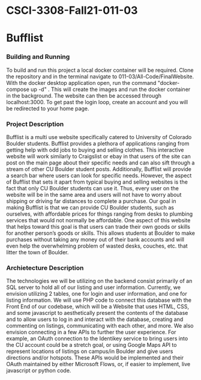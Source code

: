 # CSCI-3308-Fall21-011-03
# Bufflist

### Building and Running ###

  To build and run this project a local docker container will be required. Clone the repository and in the terminal navigate to 011-03/All-Code/FinalWebsite. With the docker desktop application open, run the command  "docker-compose up -d" . This will create the images and run the docker container in the background. The website can then be accessed through localhost:3000. To get past the login loop, create an account and you will be redirected to your home page.

### Project Description ###

  Bufflist is a multi use website specifically catered to University of Colorado Boulder students. Bufflist provides a plethora of applications ranging from getting help with odd jobs to buying and selling clothes. This interactive website will work similarly to Craigslist or ebay in that users of the site can post on the main page about their specific needs and can also sift through a stream of other CU Boulder student posts. Additionally, Bufflist will provide a search bar where users can look for specific needs. However, the aspect of Bufflist that sets it apart from typical buying and selling websites is the fact that only CU Boulder students can use it. Thus, every user on the website will be in the same area and users will not have to worry about shipping or driving far distances to complete a purchase. 
	Our goal in making Bufflist is that we can provide CU Boulder students, such as ourselves, with affordable prices for things ranging from desks to plumbing services that would not normally be affordable. One aspect of this website that helps toward this goal is that users can trade their own goods or skills for another person’s goods or skills. This allows students at Boulder to make purchases without taking any money out of their bank accounts and will even help the overwhelming problem of wasted desks, couches, etc. that litter the town of Boulder.

### Archietecture Description ###

  The technologies we will be utilizing on the backend consist primarily of an SQL server to hold all of our listing and user information. Currently, we envision utilizing 2 tables, one for login and user information, and one for listing information. We will use PHP code to connect this database with the Front End of our codebase, which will be a Website that uses HTML, CSS, and some javascript to aesthetically present the contents of the database and to allow users to log in and interact with the database, creating and commenting on listings, communicating with each other, and more. We also envision connecting in a few APIs to further the user experience. For example, an OAuth connection to the Identikey service to bring users into the CU account could be a stretch goal, or using Google Maps API to represent locations of listings on campus/in Boulder and give users directions and/or hotspots. These APIs would be implemented and their OAuth maintained by either Microsoft Flows, or, if easier to implement, live javascript or python code. 
